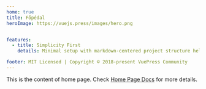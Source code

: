 ```yaml
---
home: true
title: Főpédal
heroImage: https://vuejs.press/images/hero.png


features:
  - title: Simplicity First
    details: Minimal setup with markdown-centered project structure helps you focus on writing.

footer: MIT Licensed | Copyright © 2018-present VuePress Community
---
```


This is the content of home page. Check [Home Page Docs][default-theme-home] for more details.

[default-theme-home]: https://vuejs.press/reference/default-theme/frontmatter.html#home-page
